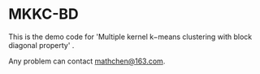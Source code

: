 # MKKC-BD
This is the demo code for 'Multiple kernel k−means clustering with block diagonal property' .

Any problem can contact mathchen@163.com.
